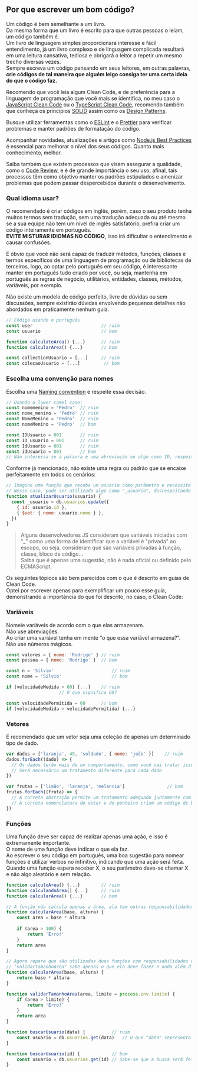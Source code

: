 ## Por que escrever um bom código?
Um código é bem semelhante a um livro.  
Da mesma forma que um livro é escrito para que outras pessoas o leiam, um código também é.  
Um livro de linguagem simples proporcionará interesse e fácil entendimento, já um livro complexo e de linguagem complicada resultará em uma leitura cansativa, tediosa e obrigará o leitor a repetir um mesmo trecho diversas vezes.  
Sempre escreva um código pensando em seus leitores, em outras palavras, **crie códigos de tal maneira que alguém leigo consiga ter uma certa ideia do que o código faz.**

Recomendo que você leia algum Clean Code, e de preferência para a linguagem de programação que você mais se identifica, no meu caso o [JavaScript Clean Code](https://github.com/ryanmcdermott/clean-code-javascript) ou o [TypeScript Clean Code](https://github.com/labs42io/clean-code-typescript), recomendo também que conheça os princípios [SOLID](https://en.wikipedia.org/wiki/SOLID) assim como os [Design Patterns](https://en.wikipedia.org/wiki/Software_design_pattern).

Busque utilizar ferramentas como o [ESLint](https://eslint.org/) e o [Prettier](https://prettier.io/) para verificar problemas e manter padrões de formatação do código.

Acompanhar novidades, atualizações e artigos como [Node.js Best Practices](https://github.com/goldbergyoni/nodebestpractices) é essencial para melhorar o nível dos seus códigos. Quanto mais conhecimento, melhor.  

Saiba também que existem processos que visam assegurar a qualidade, como o [Code Review](https://en.wikipedia.org/wiki/Code_review), e é de grande importância o seu uso, afinal, tais processos têm como objetivo manter os padrões estipulados e amenizar problemas que podem passar despercebidos durante o desenvolvimento.  

### Qual idioma usar?
O recomendado é criar códigos em inglês, porém, caso o seu produto tenha muitos termos sem tradução, sem uma tradução adequada ou até mesmo se a sua equipe não tem um nível de inglês satisfatório, prefira criar um código inteiramente em português.  
**EVITE MISTURAR IDIOMAS NO CÓDIGO**, isso irá dificultar o entendimento e causar confusões.  

É óbvio que você não será capaz de traduzir métodos, funções, classes e termos específicos de uma linguagem de programação ou de bibliotecas de terceiros, logo, ao optar pelo português em seu código, é interessante manter em português tudo criado por você, ou seja, mantenha em português as regras de negócio, utilitários, entidades, classes, métodos, variáveis, por exemplo.

Não existe um modelo de código perfeito, livre de dúvidas ou sem discussões, sempre existirão dúvidas envolvendo pequenos detalhes não abordados em praticamente nenhum guia.  

```JavaScript
// Código usando o português
const user                        	// ruim
const usuario                    	// bom

function calculateArea() {...}		// ruim
function calcularArea() {...}   	// bom

const collectionUsuario = [...]   	// ruim
const colecaoUsuario = [...]     	 // bom
```

### Escolha uma convenção para nomes
Escolha uma [Naming convention](https://en.wikipedia.org/wiki/Naming_convention_(programming)) e respeite essa decisão.  

```JavaScript
// Usando o lower camel case:
const nomemenino = 'Pedro'  // ruim
const nome_menino = 'Pedro' // ruim
const NomeMenino = 'Pedro'  // ruim
const nomeMenino = 'Pedro'  // bom

const IDUsuario = 001       // ruim
const ID_usuario = 001      // ruim
const IdUsuario = 001       // ruim
const idUsuario = 001       // bom
// Não interessa se a palavra é uma abreviação ou algo como ID, respeite o padrão escolhido
```

Conforme já mencionado, não existe uma regra ou padrão que se encaixe perfeitamente em todos os cenários:

```JavaScript
// Imagine uma função que receba um usuario como parâmetro e necessite de uma variável com o nome usuário
// Nesse caso, pode ser utilizado algo como "_usuario", desrespeitando a convenção de nomes
function atualizarUsuario(usuario) {
  const _usuario = db.usuarios.update({
    { id: usuario.id },
    { $set: { nome: usuario.nome } },
  })
}
```

> Alguns desenvolvedores JS consideram que variáveis iniciadas com "_" como uma forma de identificar que a variável é "privada" ao escopo, ou seja, consideram que são variáveis privadas à função, classe, bloco de código...  
> Saiba que é apenas uma sugestão, não é nada oficial ou definido pelo ECMAScript.  

Os seguintes tópicos são bem parecidos com o que é descrito em guias de Clean Code.  
Optei por escrever apenas para exemplificar um pouco esse guia, demonstrando a importância do que foi descrito, no caso, o Clean Code:  

### Variáveis
Nomeie variáveis de acordo com o que elas armazenam.  
Não use abreviações.  
Ao criar uma variável tenha em mente "o que essa variável armazena?".  
Não use números mágicos.  

```JavaScript
const valores = { nome: 'Rodrigo' }	// ruim
const pessoa = { nome: 'Rodrigo' } 	// bom

const n = 'Silvio'                  	// ruim
const nome = 'Silvio'               	// bom

if (velocidadeMedida > 60) {...}	// ruim
					// O que significa 60?

const velocidadePermitida = 60    	// bom
if (velocidadeMedida > velocidadePermitida) {...}
```

### Vetores
É recomendado que um vetor seja uma coleção de apenas um determinado tipo de dado.

```JavaScript
var dados = ['laranja', 49, 'soldado', { nome: 'joão' }]    // ruim
dados.forEach((dado) => {
  // Os dados terão mais de um comportamento, como você vai tratar isso?
  // Será necessário um tratamento diferente para cada dado
})

var frutas = ['limão', 'laranja', 'melancia']                // bom
frutas.forEach((fruta) => {
  // A correta abstração permite um tratamento adequado juntamente com um único comportamento
  // A correta nomenclatura do vetor e do ponteiro criam um código de boa legibilidade
})
```

### Funções
Uma função deve ser capaz de realizar apenas uma ação, e isso é extremamente importante.  
O nome de uma função deve indicar o que ela faz.  
Ao escrever o seu código em português, uma boa sugestão para nomear funções é utilizar verbos no infinitivo, indicando que uma ação será feita.  
Quando uma função espera receber X, o seu parâmetro deve-se chamar X e não algo aleatório e sem relação.  

```JavaScript
function calculoArea() {...}		// ruim
function calculandoArea() {...}		// ruim
function calcularArea() {...}		// bom

// A função não calcula apenas a área, ela tem outras responsabilidades
function calcularArea(base, altura) {
	const area = base * altura	
	
	if (area > 100) {
		return 'Erro!'
	}
	return area
}

// Agora repare que são utilizadas duas funções com responsabilidades únicas
// "validarTamanhoArea" sabe apenas o que ela deve fazer e nada além disso
function calcularArea(base, altura) {
	return base * altura
}

function validarTamanhoArea(area, limite = process.env.limite) {
	if (area > limite) {
		return 'Erro!'
	}
	return area
}

function buscarUsuario(data) {			// ruim
	const usuario = db.usuarios.get(data)	// O que "data" representa na entidade de usuários?
}

function buscarUsuario(id) {			// bom
	const usuario = db.usuarios.get(id)	// Sabe-se que a busca será feita pela chave única
}
```
